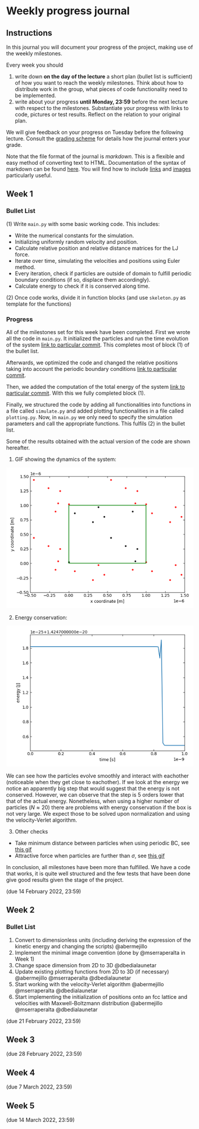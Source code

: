 # Weekly progress journal

## Instructions

In this journal you will document your progress of the project, making use of the weekly milestones.

Every week you should 

1. write down **on the day of the lecture** a short plan (bullet list is sufficient) of how you want to 
   reach the weekly milestones. Think about how to distribute work in the group, 
   what pieces of code functionality need to be implemented.
2. write about your progress **until Monday, 23:59** before the next lecture with respect to the milestones.
   Substantiate your progress with links to code, pictures or test results. Reflect on the
   relation to your original plan.

We will give feedback on your progress on Tuesday before the following lecture. Consult the 
[grading scheme](https://computationalphysics.quantumtinkerer.tudelft.nl/proj1-moldyn-grading/) 
for details how the journal enters your grade.

Note that the file format of the journal is *markdown*. This is a flexible and easy method of 
converting text to HTML. 
Documentation of the syntax of markdown can be found 
[here](https://docs.gitlab.com/ee/user/markdown.html#gfm-extends-standard-markdown). 
You will find how to include [links](https://docs.gitlab.com/ee/user/markdown.html#links) and 
[images](https://docs.gitlab.com/ee/user/markdown.html#images) particularly
useful.

## Week 1

### **Bullet List**

(1) Write `main.py` with some basic working code. This includes:
   - Write the numerical constants for the simulation.
   - Initializing uniformly random velocity and position.
   - Calculate relative position and relative distance matrices for the LJ force.
   - Iterate over time, simulating the velocities and positions using Euler method.
   - Every iteration, check if particles are outside of domain to fulfill periodic boundary conditions (if so, displace them accordingly).
   - Calculate energy to check if it is conserved along time.

(2) Once code works, divide it in function blocks (and use `skeleton.py` as template for the functions)

### **Progress**

All of the milestones set for this week have been completed. First we wrote all the code in `main.py`. It initialized the particles and run the time evolution of the system [link to particular commit](https://gitlab.kwant-project.org/computational_physics/projects/Project-1_abermejillo_dbedialaunetar_mserraperalta/-/commit/e25d039188a0e8e7fceb45092361b36e0a65c9bd). This completes most of block (1) of the bullet list.

Afterwards,  we optimized the code and changed the relative positions taking into account the periodic boundary conditions [link to particular commit](https://gitlab.kwant-project.org/computational_physics/projects/Project-1_abermejillo_dbedialaunetar_mserraperalta/-/commit/f7deb3540ece2e4ad3cc08ce28c869d4e06e876b).

Then, we added the computation of the total energy of the system [link to particular commit](https://gitlab.kwant-project.org/computational_physics/projects/Project-1_abermejillo_dbedialaunetar_mserraperalta/-/commit/037d679ccd07f29414b13573f86c39a880d6f394). With this we fully completed block (1).

Finally, we structured the code by adding all functionalities into functions in a file called `simulate.py` and added plotting functionalities in a file called `plotting.py`. Now, in `main.py` we only need to specify the simulation parameters and call the appropriate functions. This fulfils (2) in the bullet list.

Some of the results obtained with the actual version of the code are shown hereafter.

1. GIF showing the dynamics of the system:

![Sample Video](results/dynamics_1.gif)

2. Energy conservation:

![alt text](results/energy_1.png "Total Energy (t)")

We can see how the particles evolve smoothly and interact with eachother (noticeable when they get close to eachother). If we look at the energy we notice an apparently big step that would suggest that the energy is not conserved. However, we can observe that the step is 5 orders lower that that of the actual energy. Nonetheless, when using a higher number of particles ($`N \approx 20`$) there are problems with energy conservation if the box is not very large. We expect those to be solved upon normalization and using the velocity-Verlet algorithm. 

3. Other checks

- Take minimum distance between particles when using periodic BC, see [this gif](results/closest_relative_distance.gif)
- Attractive force when particles are further than $`\sigma`$, see [this gif](results/attractive_force.gif)

In conclusion, all milestones have been more than fulfilled. We have a code that works, it is quite well structured and the few tests that have been done give good results given the stage of the project.  

(due 14 February 2022, 23:59)


## Week 2

### **Bullet List**

1. Convert to dimensionless units (including deriving the expression of the kinetic energy and changing the scripts) @abermejillo
2. Implement the minimal image convention (done by @mserraperalta in Week 1)
3. Change space dimension from 2D to 3D @dbedialaunetar
4. Update existing plotting functions from 2D to 3D (if necessary) @abermejillo @mserraperalta @dbedialaunetar
5. Start working with the velocity-Verlet algorithm @abermejillo @mserraperalta @dbedialaunetar
6. Start implementing the initialization of positions onto an fcc lattice and velocities with Maxwell-Boltzmann distribution @abermejillo @mserraperalta @dbedialaunetar

(due 21 February 2022, 23:59)


## Week 3
(due 28 February 2022, 23:59)


## Week 4
(due 7 March 2022, 23:59)


## Week 5
(due 14 March 2022, 23:59)
